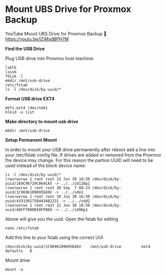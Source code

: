 
# Mount UBS Drive for Proxmox Backup

YouTube Mount UBS Drive for Proxmox Backup 🔗 https://youtu.be/lZjMxdBPH7M



**Find the USB Drive**

Plug USB drive into Proxmox host machine.
```wrap
lsblk
lsusb
fdisk -l
mkdir /mnt/usb-drive 
/etc/fstab
ls -l /dev/disk/by-uuid/*
```
**Format USB drive EXT4**
```wrap
mkfs.ext4 /dev/sde1
blkid -o list
```
**Make directory to mount usb drive**
```wrap
mkdir /mnt/usb-drive
```
**Setup Permanent Mount**

In order to mount your USB drive permanently after reboot add a line into your /etc/fstab config file. If drives are added or removed from the Proxmox the device may change. For this reason the partion UUID will need to be used instead of the block device name.
```wrap
ls -l /dev/disk/by-uuid/*
lrwxrwxrwx 1 root root 13 Jun 30 10:50 /dev/disk/by-uuid/169C06729C064CA5 -> ../../zd128p1
lrwxrwxrwx 1 root root 10 Sep  7 08:23 /dev/disk/by-uuid/1C9696109695EA92 -> ../../sde1
lrwxrwxrwx 1 root root 10 Jun 30 10:50 /dev/disk/by-uuid/4331501758443482231 -> ../../sdd2
lrwxrwxrwx 1 root root 12 Jun 30 10:50 /dev/disk/by-uuid/46FF7800EE8FFB6D -> ../../zd96p1
```
Above will give you the uuid. Open the fstab for editing
```wrap
nano /etc/fstab
```
Add this line to your fstab using the correct UUI
```wrap
/dev/disk/by-uuid/1C9696109695EA92    /mnt/usb-drive         ext4   defaults   0
```
Mount drive
```wrap
mount -a
